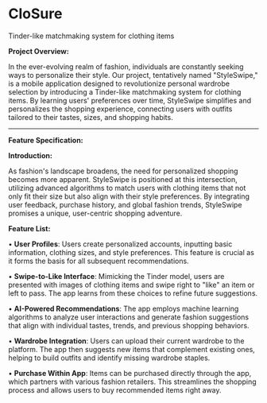 # CloSure
Tinder-like matchmaking system for clothing items


**Project Overview:**

In the ever-evolving realm of fashion, individuals are constantly seeking ways to personalize their style. Our project, tentatively named "StyleSwipe," is a mobile application designed to revolutionize personal wardrobe selection by introducing a Tinder-like matchmaking system for clothing items. By learning users' preferences over time, StyleSwipe simplifies and personalizes the shopping experience, connecting users with outfits tailored to their tastes, sizes, and shopping habits.

---

**Feature Specification:**

**Introduction:**

As fashion's landscape broadens, the need for personalized shopping becomes more apparent. StyleSwipe is positioned at this intersection, utilizing advanced algorithms to match users with clothing items that not only fit their size but also align with their style preferences. By integrating user feedback, purchase history, and global fashion trends, StyleSwipe promises a unique, user-centric shopping adventure.

**Feature List:**

• **User Profiles**: Users create personalized accounts, inputting basic information, clothing sizes, and style preferences. This feature is crucial as it forms the basis for all subsequent recommendations.

• **Swipe-to-Like Interface**: Mimicking the Tinder model, users are presented with images of clothing items and swipe right to "like" an item or left to pass. The app learns from these choices to refine future suggestions.

• **AI-Powered Recommendations**: The app employs machine learning algorithms to analyze user interactions and generate fashion suggestions that align with individual tastes, trends, and previous shopping behaviors.

• **Wardrobe Integration**: Users can upload their current wardrobe to the platform. The app then suggests new items that complement existing ones, helping to build outfits and identify missing wardrobe staples.

• **Purchase Within App**: Items can be purchased directly through the app, which partners with various fashion retailers. This streamlines the shopping process and allows users to buy recommended items right away.

